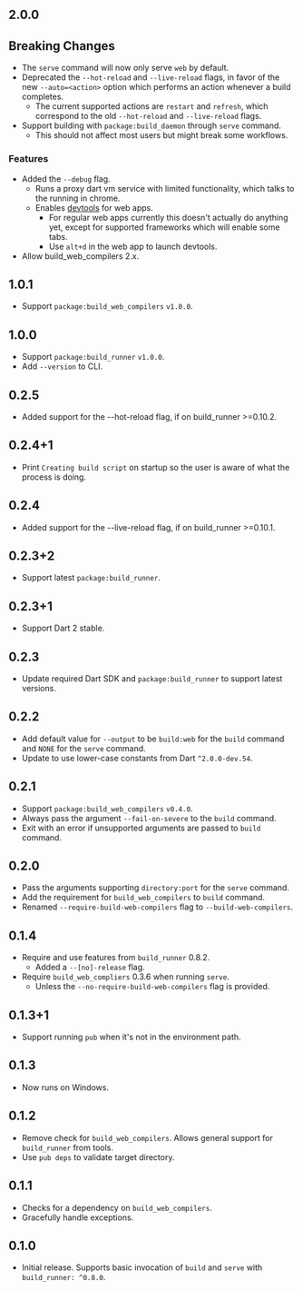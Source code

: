 ## 2.0.0

## Breaking Changes

- The `serve` command will now only serve `web` by default.
- Deprecated the `--hot-reload` and `--live-reload` flags, in favor of the new
  `--auto=<action>` option which performs an action whenever a build completes.
  - The current supported actions are `restart` and `refresh`, which correspond
    to the old `--hot-reload` and `--live-reload` flags.
- Support building with `package:build_daemon` through `serve` command.
  - This should not affect most users but might break some workflows.

### Features

- Added the `--debug` flag.
  - Runs a proxy dart vm service with limited functionality, which talks to the
    running in chrome.
  - Enables [devtools](https://github.com/flutter/devtools) for web apps.
    - For regular web apps currently this doesn't actually do anything yet,
      except for supported frameworks which will enable some tabs.
    - Use `alt+d` in the web app to launch devtools.
- Allow build_web_compilers 2.x.

## 1.0.1

- Support `package:build_web_compilers` `v1.0.0`.

## 1.0.0

- Support `package:build_runner` `v1.0.0`.
- Add `--version` to CLI.

## 0.2.5

- Added support for the --hot-reload flag, if on build_runner >=0.10.2.

## 0.2.4+1

- Print `Creating build script` on startup so the user is aware of what the
  process is doing.

## 0.2.4

- Added support for the --live-reload flag, if on build_runner >=0.10.1.

## 0.2.3+2

- Support latest `package:build_runner`.

## 0.2.3+1

- Support Dart 2 stable.

## 0.2.3

- Update required Dart SDK and `package:build_runner` to support latest
  versions.

## 0.2.2

- Add default value for `--output` to be `build:web` for the `build` command
  and `NONE` for the `serve` command.
- Update to use lower-case constants from Dart `^2.0.0-dev.54`.

## 0.2.1

- Support `package:build_web_compilers` `v0.4.0`.
- Always pass the argument `--fail-on-severe` to the `build` command.
- Exit with an error if unsupported arguments are passed to `build` command.

## 0.2.0

- Pass the arguments supporting `directory:port` for the `serve` command.
- Add the requirement for `build_web_compilers` to `build` command.
- Renamed `--require-build-web-compilers` flag to `--build-web-compilers`.

## 0.1.4

- Require and use features from `build_runner` 0.8.2.
  - Added a `--[no]-release` flag.
- Require `build_web_compliers` 0.3.6 when running `serve`.
  - Unless the `--no-require-build-web-compilers` flag is provided.

## 0.1.3+1

- Support running `pub` when it's not in the environment path.

## 0.1.3

- Now runs on Windows.

## 0.1.2

- Remove check for `build_web_compilers`. Allows general support for
  `build_runner` from tools.
- Use `pub deps` to validate target directory.

## 0.1.1

- Checks for a dependency on `build_web_compilers`.
- Gracefully handle exceptions.

## 0.1.0

- Initial release. Supports basic invocation of `build` and `serve` with
  `build_runner: ^0.8.0`.
